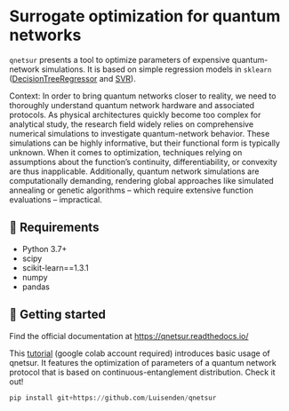 # Surrogate optimization for quantum networks
 `qnetsur` presents a tool to optimize parameters of expensive quantum-network simulations. It is based on simple regression models in `sklearn` ([DecisionTreeRegressor](https://scikit-learn.org/stable/modules/generated/sklearn.tree.DecisionTreeRegressor.html#decisiontreeregressor) and [SVR](https://scikit-learn.org/stable/modules/generated/sklearn.svm.SVR.html#svr)).

Context: In order to bring quantum networks closer to reality, we need to thoroughly understand quantum network hardware and
associated protocols. As physical architectures quickly become too complex for analytical study, the research field widely
relies on comprehensive numerical simulations to investigate quantum-network behavior. These simulations can be highly
informative, but their functional form is typically unknown. When it comes to optimization, techniques relying on assumptions
about the function’s continuity, differentiability, or convexity are thus inapplicable. Additionally, quantum network simulations
are computationally demanding, rendering global approaches like simulated annealing or genetic algorithms – which require
extensive function evaluations – impractical.

## 🧩 Requirements 
* Python 3.7+
* scipy
* scikit-learn==1.3.1
* numpy
* pandas

## 🚀 Getting started
Find the official documentation at https://qnetsur.readthedocs.io/

This [tutorial](https://drive.google.com/file/d/1L5JqMcPL0rKUI3ROri21oK287ozlNUQA/view?usp=sharing) (google colab account required) introduces basic usage of qnetsur. It features the optimization of parameters of a quantum network protocol that is based on continuous-entanglement distribution. Check it out!

```python
pip install git+https://github.com/Luisenden/qnetsur
```
